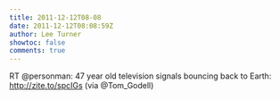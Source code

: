 ```yaml
---
title: 2011-12-12T08-08
date: 2011-12-12T08:08:59Z
author: Lee Turner
showtoc: false
comments: true
---
```


RT @personman: 47 year old television signals bouncing back to Earth: http://zite.to/spcIGs (via @Tom_Godell)

